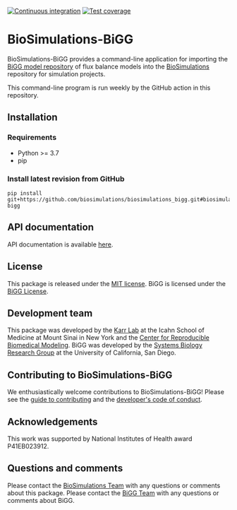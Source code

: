 [![Continuous integration](https://github.com/biosimulations/biosimulations-bigg/actions/workflows/ci.yml/badge.svg)](https://github.com/biosimulations/biosimulations-bigg/actions/workflows/ci.yml)
[![Test coverage](https://codecov.io/gh/biosimulations/biosimulations_bigg/branch/dev/graph/badge.svg)](https://codecov.io/gh/biosimulations/biosimulations_bigg)

# BioSimulations-BiGG
BioSimulations-BiGG provides a command-line application for importing the [BiGG model repository](http://bigg.ucsd.edu/) of flux balance models into the [BioSimulations](https://biosimulations.org) repository for simulation projects.

This command-line program is run weekly by the GitHub action in this repository.

## Installation

### Requirements
* Python >= 3.7
* pip


### Install latest revision from GitHub
```
pip install git+https://github.com/biosimulations/biosimulations_bigg.git#biosimulations-bigg
```

## API documentation
API documentation is available [here](https://docs.biosimulations.org/biosimulations_bigg/).

## License
This package is released under the [MIT license](LICENSE). BiGG is licensed under the [BiGG License](http://bigg.ucsd.edu/license).

## Development team
This package was developed by the [Karr Lab](https://www.karrlab.org) at the Icahn School of Medicine at Mount Sinai in New York and the [Center for Reproducible Biomedical Modeling](http://reproduciblebiomodels.org). BiGG was developed by the [Systems Biology Research Group](https://systemsbiology.ucsd.edu/) at the University of California, San Diego.

## Contributing to BioSimulations-BiGG
We enthusiastically welcome contributions to BioSimulations-BiGG! Please see the [guide to contributing](CONTRIBUTING.md) and the [developer's code of conduct](CODE_OF_CONDUCT.md).

## Acknowledgements
This work was supported by National Institutes of Health award P41EB023912.

## Questions and comments
Please contact the [BioSimulations Team](mailto:info@biosimulations.org) with any questions or comments about this package. Please contact the [BiGG Team](https://github.com/SBRG/bigg_models/issues) with any questions or comments about BiGG.
